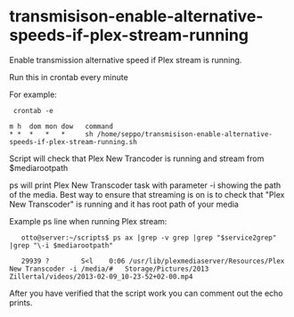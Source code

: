 transmisison-enable-alternative-speeds-if-plex-stream-running
=============================================================

Enable transmission alternative speed if Plex stream is running.

 Run this in crontab every minute

 For example:

```
 crontab -e
```


```
m h  dom mon dow   command
* *  *   *   *     sh /home/seppo/transmisison-enable-alternative-speeds-if-plex-stream-running.sh
```


 
  Script will check that Plex New Trancoder is running and stream from $mediarootpath
  
  ps will print Plex New Transcoder task with parameter -i showing
  the path of the media. Best way to ensure that streaming is on is to
  check that "Plex New Transcoder" is running and it has root path of your media

  Example ps line when running Plex stream:
```
   otto@server:~/scripts$ ps ax |grep -v grep |grep "$service2grep" |grep "\-i $mediarootpath"

   29939 ?        S<l    0:06 /usr/lib/plexmediaserver/Resources/Plex New Transcoder -i /media/#   Storage/Pictures/2013 Zillertal/videos/2013-02-09_10-23-52+02-00.mp4 
```


 After you have verified that the script work you can comment out the echo prints.

